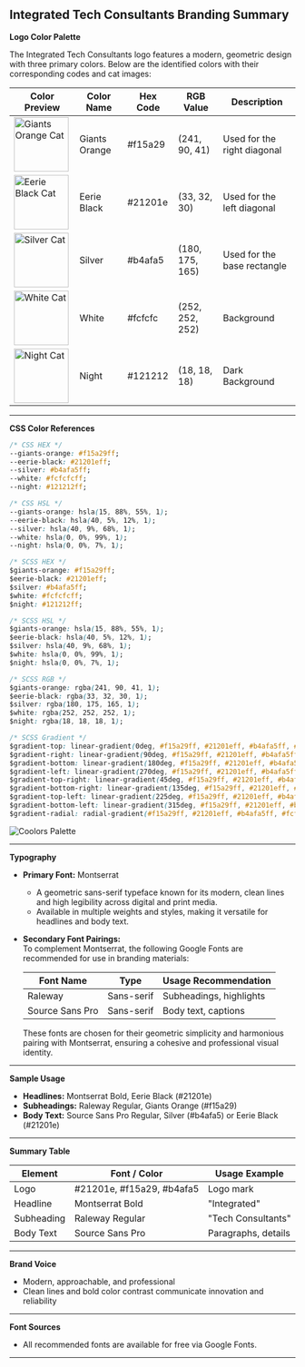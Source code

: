 ## Integrated Tech Consultants Branding Summary

**Logo Color Palette**

The Integrated Tech Consultants logo features a modern, geometric design with three primary colors. Below are the identified colors with their corresponding codes and cat images:

| Color Preview | Color Name | Hex Code | RGB Value | Description |
|---------------|------------|----------|-----------|-------------|
| <img src="https://raw.githubusercontent.com/itc-in/assets/refs/heads/main/images/smudge/smudge_giantsorange.svg" width="96" height="96" alt="Giants Orange Cat"> | Giants Orange | #f15a29 | (241, 90, 41) | Used for the right diagonal |
| <img src="https://raw.githubusercontent.com/itc-in/assets/refs/heads/main/images/smudge/smudge_eerieblack.svg" width="96" height="96" alt="Eerie Black Cat"> | Eerie Black | #21201e | (33, 32, 30) | Used for the left diagonal |
| <img src="https://raw.githubusercontent.com/itc-in/assets/refs/heads/main/images/smudge/smudge_silver.svg" width="96" height="96" alt="Silver Cat"> | Silver | #b4afa5 | (180, 175, 165) | Used for the base rectangle |
| <img src="https://raw.githubusercontent.com/itc-in/assets/refs/heads/main/images/smudge/smudge_white.svg" width="96" height="96" alt="White Cat"> | White | #fcfcfc | (252, 252, 252) | Background |
| <img src="https://raw.githubusercontent.com/itc-in/assets/refs/heads/main/images/smudge/smudge_night.svg" width="96" height="96" alt="Night Cat"> | Night | #121212 | (18, 18, 18) | Dark Background |

---

**CSS Color References**

```css
/* CSS HEX */
--giants-orange: #f15a29ff;
--eerie-black: #21201eff;
--silver: #b4afa5ff;
--white: #fcfcfcff;
--night: #121212ff;

/* CSS HSL */
--giants-orange: hsla(15, 88%, 55%, 1);
--eerie-black: hsla(40, 5%, 12%, 1);
--silver: hsla(40, 9%, 68%, 1);
--white: hsla(0, 0%, 99%, 1);
--night: hsla(0, 0%, 7%, 1);

/* SCSS HEX */
$giants-orange: #f15a29ff;
$eerie-black: #21201eff;
$silver: #b4afa5ff;
$white: #fcfcfcff;
$night: #121212ff;

/* SCSS HSL */
$giants-orange: hsla(15, 88%, 55%, 1);
$eerie-black: hsla(40, 5%, 12%, 1);
$silver: hsla(40, 9%, 68%, 1);
$white: hsla(0, 0%, 99%, 1);
$night: hsla(0, 0%, 7%, 1);

/* SCSS RGB */
$giants-orange: rgba(241, 90, 41, 1);
$eerie-black: rgba(33, 32, 30, 1);
$silver: rgba(180, 175, 165, 1);
$white: rgba(252, 252, 252, 1);
$night: rgba(18, 18, 18, 1);

/* SCSS Gradient */
$gradient-top: linear-gradient(0deg, #f15a29ff, #21201eff, #b4afa5ff, #fcfcfcff, #121212ff);
$gradient-right: linear-gradient(90deg, #f15a29ff, #21201eff, #b4afa5ff, #fcfcfcff, #121212ff);
$gradient-bottom: linear-gradient(180deg, #f15a29ff, #21201eff, #b4afa5ff, #fcfcfcff, #121212ff);
$gradient-left: linear-gradient(270deg, #f15a29ff, #21201eff, #b4afa5ff, #fcfcfcff, #121212ff);
$gradient-top-right: linear-gradient(45deg, #f15a29ff, #21201eff, #b4afa5ff, #fcfcfcff, #121212ff);
$gradient-bottom-right: linear-gradient(135deg, #f15a29ff, #21201eff, #b4afa5ff, #fcfcfcff, #121212ff);
$gradient-top-left: linear-gradient(225deg, #f15a29ff, #21201eff, #b4afa5ff, #fcfcfcff, #121212ff);
$gradient-bottom-left: linear-gradient(315deg, #f15a29ff, #21201eff, #b4afa5ff, #fcfcfcff, #121212ff);
$gradient-radial: radial-gradient(#f15a29ff, #21201eff, #b4afa5ff, #fcfcfcff, #121212ff);
```

![Coolors Palette](https://raw.githubusercontent.com/itc-in/assets/refs/heads/main/images/ITC%20Colors.svg)

---

**Typography**

- **Primary Font:** Montserrat  
  - A geometric sans-serif typeface known for its modern, clean lines and high legibility across digital and print media.
  - Available in multiple weights and styles, making it versatile for headlines and body text.

- **Secondary Font Pairings:**  
  To complement Montserrat, the following Google Fonts are recommended for use in branding materials:

  | Font Name        | Type        | Usage Recommendation             |
  |------------------|-------------|----------------------------------|
  | Raleway          | Sans-serif  | Subheadings, highlights    |
  | Source Sans Pro  | Sans-serif  | Body text, captions          |

  These fonts are chosen for their geometric simplicity and harmonious pairing with Montserrat, ensuring a cohesive and professional visual identity.

---

**Sample Usage**

- **Headlines:** Montserrat Bold, Eerie Black (#21201e)
- **Subheadings:** Raleway Regular, Giants Orange (#f15a29)
- **Body Text:** Source Sans Pro Regular, Silver (#b4afa5) or Eerie Black (#21201e)

---

**Summary Table**

| Element        | Font / Color         | Usage Example            |
|----------------|---------------------|--------------------------|
| Logo           | #21201e, #f15a29, #b4afa5 | Logo mark                |
| Headline       | Montserrat Bold      | "Integrated"             |
| Subheading     | Raleway Regular      | "Tech Consultants"       |
| Body Text      | Source Sans Pro      | Paragraphs, details      |

---

**Brand Voice**

- Modern, approachable, and professional
- Clean lines and bold color contrast communicate innovation and reliability

---

**Font Sources**

- All recommended fonts are available for free via Google Fonts.

---
